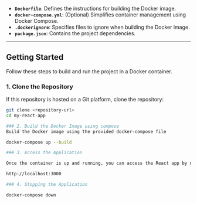 - **`Dockerfile`**: Defines the instructions for building the Docker image.
- **`docker-compose.yml`**: (Optional) Simplifies container management using Docker Compose.
- **`.dockerignore`**: Specifies files to ignore when building the Docker image.
- **`package.json`**: Contains the project dependencies.

---

## Getting Started

Follow these steps to build and run the project in a Docker container.

### 1. Clone the Repository

If this repository is hosted on a Git platform, clone the repository:

```bash
git clone <repository-url>
cd my-react-app

### 2. Build the Docker Image using compose
Build the Docker image using the provided docker-compose file

docker-compose up --build

### 3. Access the Application

Once the container is up and running, you can access the React app by navigating to:

http://localhost:3000

### 4. Stopping the Application

docker-compose down
